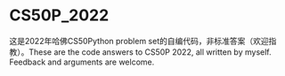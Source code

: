 # CS50P_2022
这是2022年哈佛CS50Python problem set的自编代码，非标准答案（欢迎指教）。These are the code answers to CS50P 2022, all written by myself. Feedback and arguments are welcome.
